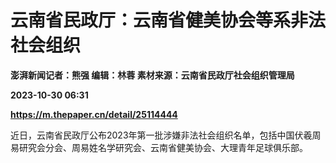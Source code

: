 # 云南省民政厅：云南省健美协会等系非法社会组织
**澎湃新闻记者：熊强 编辑：林蓉 素材来源：云南省民政厅社会组织管理局**

**2023-10-30 06:31**

**https://m.thepaper.cn/detail/25114444**

近日，云南省民政厅公布2023年第一批涉嫌非法社会组织名单，包括中国伏羲周易研究会分会、周易姓名学研究会、云南省健美协会、大理青年足球俱乐部。
